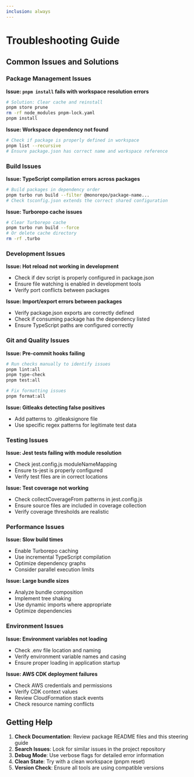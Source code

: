 ```yaml
---
inclusion: always
---
```


# Troubleshooting Guide

## Common Issues and Solutions

### Package Management Issues

**Issue: `pnpm install` fails with workspace resolution errors**
```bash
# Solution: Clear cache and reinstall
pnpm store prune
rm -rf node_modules pnpm-lock.yaml
pnpm install
```

**Issue: Workspace dependency not found**
```bash
# Check if package is properly defined in workspace
pnpm list --recursive
# Ensure package.json has correct name and workspace reference
```

### Build Issues

**Issue: TypeScript compilation errors across packages**
```bash
# Build packages in dependency order
pnpm turbo run build --filter @monorepo/package-name...
# Check tsconfig.json extends the correct shared configuration
```

**Issue: Turborepo cache issues**
```bash
# Clear Turborepo cache
pnpm turbo run build --force
# Or delete cache directory
rm -rf .turbo
```

### Development Issues

**Issue: Hot reload not working in development**
- Check if dev script is properly configured in package.json
- Ensure file watching is enabled in development tools
- Verify port conflicts between packages

**Issue: Import/export errors between packages**
- Verify package.json exports are correctly defined
- Check if consuming package has the dependency listed
- Ensure TypeScript paths are configured correctly

### Git and Quality Issues

**Issue: Pre-commit hooks failing**
```bash
# Run checks manually to identify issues
pnpm lint:all
pnpm type-check
pnpm test:all

# Fix formatting issues
pnpm format:all
```

**Issue: Gitleaks detecting false positives**
- Add patterns to .gitleaksignore file
- Use specific regex patterns for legitimate test data

### Testing Issues

**Issue: Jest tests failing with module resolution**
- Check jest.config.js moduleNameMapping
- Ensure ts-jest is properly configured
- Verify test files are in correct locations

**Issue: Test coverage not working**
- Check collectCoverageFrom patterns in jest.config.js
- Ensure source files are included in coverage collection
- Verify coverage thresholds are realistic

### Performance Issues

**Issue: Slow build times**
- Enable Turborepo caching
- Use incremental TypeScript compilation
- Optimize dependency graphs
- Consider parallel execution limits

**Issue: Large bundle sizes**
- Analyze bundle composition
- Implement tree shaking
- Use dynamic imports where appropriate
- Optimize dependencies

### Environment Issues

**Issue: Environment variables not loading**
- Check .env file location and naming
- Verify environment variable names and casing
- Ensure proper loading in application startup

**Issue: AWS CDK deployment failures**
- Check AWS credentials and permissions
- Verify CDK context values
- Review CloudFormation stack events
- Check resource naming conflicts

## Getting Help

1. **Check Documentation**: Review package README files and this steering guide
2. **Search Issues**: Look for similar issues in the project repository
3. **Debug Mode**: Use verbose flags for detailed error information
4. **Clean State**: Try with a clean workspace (pnpm reset)
5. **Version Check**: Ensure all tools are using compatible versions